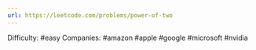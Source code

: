 ```yaml
---
url: https://leetcode.com/problems/power-of-two
---
```


Difficulty: #easy
Companies: #amazon #apple #google #microsoft #nvidia